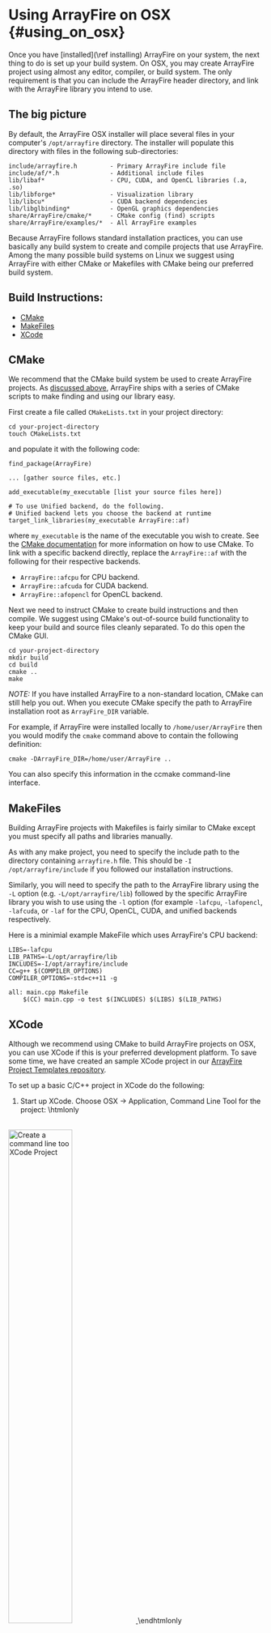 Using ArrayFire on OSX {#using_on_osx}
=====

Once you have [installed](\ref installing) ArrayFire on your system, the next
thing to do is set up your build system. On OSX, you may create ArrayFire project
using almost any editor, compiler, or build system. The only requirement is that
you can include the ArrayFire header directory, and link with the ArrayFire
library you intend to use.

## <a name="big-picture"/> The big picture

By default, the ArrayFire OSX installer will place several files in your
computer's `/opt/arrayfire` directory.
The installer will populate this directory with files in the following
sub-directories:

    include/arrayfire.h         - Primary ArrayFire include file
    include/af/*.h              - Additional include files
    lib/libaf*                  - CPU, CUDA, and OpenCL libraries (.a, .so)
    lib/libforge*               - Visualization library
    lib/libcu*                  - CUDA backend dependencies
    lib/libglbinding*           - OpenGL graphics dependencies
    share/ArrayFire/cmake/*     - CMake config (find) scripts
    share/ArrayFire/examples/*  - All ArrayFire examples

Because ArrayFire follows standard installation practices, you can use basically
any build system to create and compile projects that use ArrayFire.
Among the many possible build systems on Linux we suggest using ArrayFire with
either CMake or Makefiles with CMake being our preferred build system.

## Build Instructions:
* [CMake](#CMake)
* [MakeFiles](#MakeFiles)
* [XCode](#XCode)

## <a name="CMake"></a>CMake

We recommend that the CMake build system be used to create ArrayFire projects.
As [discussed above](#big-picture), ArrayFire ships with a series of CMake
scripts to make finding and using our library easy.

First create a file called `CMakeLists.txt` in your project directory:

    cd your-project-directory
    touch CMakeLists.txt

and populate it with the following code:

    find_package(ArrayFire)

    ... [gather source files, etc.]

    add_executable(my_executable [list your source files here])

    # To use Unified backend, do the following.
    # Unified backend lets you choose the backend at runtime
    target_link_libraries(my_executable ArrayFire::af)

where `my_executable` is the name of the executable you wish to create.
See the [CMake documentation](https://cmake.org/documentation/) for more
information on how to use CMake. To link with a specific backend directly,
replace the `ArrayFire::af` with the following for their respective backends.

* `ArrayFire::afcpu` for CPU backend.
* `ArrayFire::afcuda` for CUDA backend.
* `ArrayFire::afopencl` for OpenCL backend.

Next we need to instruct CMake to create build instructions and then compile.
We suggest using CMake's out-of-source build functionality to keep your build
and source files cleanly separated. To do this open the CMake GUI.

    cd your-project-directory
    mkdir build
    cd build
    cmake ..
    make

*NOTE:* If you have installed ArrayFire to a non-standard location, CMake can
still help you out. When you execute CMake specify the path to ArrayFire
installation root as `ArrayFire_DIR` variable.

For example, if ArrayFire were installed locally to `/home/user/ArrayFire`
then you would modify the `cmake` command above to contain the following
definition:

    cmake -DArrayFire_DIR=/home/user/ArrayFire ..

You can also specify this information in the ccmake command-line interface.

## <a name="MakeFiles"></a> MakeFiles

Building ArrayFire projects with Makefiles is fairly similar to CMake except
you must specify all paths and libraries manually.

As with any make project, you need to specify the include path to the
directory containing `arrayfire.h` file. This should be `-I /opt/arrayfire/include`
if you followed our installation instructions.

Similarly, you will need to specify the path to the ArrayFire library using
the `-L` option (e.g. `-L/opt/arrayfire/lib`) followed by the specific ArrayFire
library you wish to use using the `-l` option (for example `-lafcpu`,
`-lafopencl`, `-lafcuda`, or `-laf` for the CPU, OpenCL, CUDA, and unified
backends respectively.

Here is a minimial example MakeFile which uses ArrayFire's CPU backend:

    LIBS=-lafcpu
    LIB_PATHS=-L/opt/arrayfire/lib
    INCLUDES=-I/opt/arrayfire/include
    CC=g++ $(COMPILER_OPTIONS)
    COMPILER_OPTIONS=-std=c++11 -g

    all: main.cpp Makefile
        $(CC) main.cpp -o test $(INCLUDES) $(LIBS) $(LIB_PATHS)

## <a name="XCode"></a> XCode

Although we recommend using CMake to build ArrayFire projects on OSX, you can
use XCode if this is your preferred development platform.
To save some time, we have created an sample XCode project in our
[ArrayFire Project Templates repository](https://github.com/arrayfire/arrayfire-project-templates).

To set up a basic C/C++ project in XCode do the following:

1. Start up XCode. Choose OSX -> Application, Command Line Tool for the project:
\htmlonly
<br />
<a href="xcode-setup/xcode-startup.png">
<img src="xcode-setup/xcode-startup.png" alt="Create a command line too XCode Project" align="middle" width="50%" />
</a>
\endhtmlonly

2. Fill in the details for your project and choose either C or C++ for the project:
\htmlonly
<br />
<a href="xcode-setup/project-options.png">
<img src="xcode-setup/project-options.png" alt="Create a C/C++ project" align="middle" width="50%" />
</a>
\endhtmlonly

3. Next we need to configure the build settings. In the left-hand pane, click
   on the project. In the center pane, click on "Build Settings" followed by
   the "All" button:
\htmlonly
<br />
<a href="xcode-setup/build-settings.png">
<img src="xcode-setup/build-settings.png" alt="Configure build settings" align="middle" width="50%" />
</a>
\endhtmlonly

4. Now search for "Header Search Paths" and add `/opt/arrayfire/include` to the list:
\htmlonly
<br />
<a href="xcode-setup/header-search-paths.png">
<img src="xcode-setup/header-search-paths.png" alt="Configure build settings" align="middle" width="50%" />
</a>
\endhtmlonly

5. Then search for "Library Search Paths" and add `/opt/arrayfire/lib` to the list:
\htmlonly
<br />
<a href="xcode-setup/library-search-paths.png">
<img src="xcode-setup/library-search-paths.png" alt="Configure build settings" align="middle" width="50%" />
</a>
\endhtmlonly

6. Next, we need to make sure the executable is linked with an ArrayFire library:
   To do this, click the "Build Phases" tab and expand the "Link with Binary Library"
   menu:
\htmlonly
<br />
<a href="xcode-setup/build-phases.png">
<img src="xcode-setup/build-phases.png" alt="Configure build settings" align="middle" width="50%" />
</a>
\endhtmlonly

7. In the search dialog that pops up, choose the "Add Other" button from the
   lower right. Specify the `/opt/arrayfire/lib` folder:
\htmlonly
<br />
<a href="xcode-setup/library-folder-path.png">
<img src="xcode-setup/library-folder-path.png" alt="Configure build settings" align="middle" width="50%" />
</a>
\endhtmlonly

8. Lastly, select the ArrayFire library with which you wish to link your program.
  Your options will be:
~~~~~
libafcuda.*.dylib   - CUDA backend
libafopencl.*.dylib - OpenCL backend
libafcpu.*.dylib    - CPU backend
libaf.*.dylib       - Unified backend
~~~~~
In the picture below, we have elected to link with the OpenCL backend:
\htmlonly
<br />
<a href="xcode-setup/pick-arrayfire-library.png">
<img src="xcode-setup/pick-arrayfire-library.png" alt="Configure build settings" align="middle" width="50%" />
</a>
\endhtmlonly

9. Lastly, lets test ArrayFire's functionality. In the left hand pane open
   the main.cpp` file and insert the following code:

~~~~~
// Include the ArrayFire header file
#include <arrayfire.h>

int main(int argc, const char * argv[]) {
    // Gather some information about the ArrayFire device
    af::info();
    return 0;
}
~~~~~

Finally, click the build button and you should see some information about your
graphics card in the lower-section of your screen:

\htmlonly
<br />
<a href="xcode-setup/afinfo-result.png">
<img src="xcode-setup/afinfo-result.png" alt="Configure build settings" align="middle" width="50%" />
</a>
\endhtmlonly
